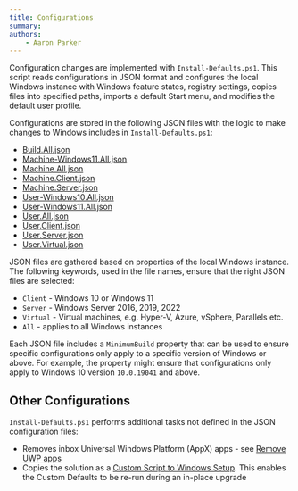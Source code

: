```yaml
---
title: Configurations
summary: 
authors:
    - Aaron Parker
---
```

Configuration changes are implemented with `Install-Defaults.ps1`. This script reads configurations in JSON format and configures the local Windows instance with Windows feature states, registry settings, copies files into specified paths, imports a default Start menu, and modifies the default user profile.

Configurations are stored in the following JSON files with the logic to make changes to Windows includes in `Install-Defaults.ps1`:

* [Build.All.json](https://github.com/aaronparker/image-customise/blob/main/src/Build.All.json)
* [Machine-Windows11.All.json](https://github.com/aaronparker/image-customise/blob/main/src/Machine-Windows11.All.json)
* [Machine.All.json](https://github.com/aaronparker/image-customise/blob/main/src/Machine.All.json)
* [Machine.Client.json](https://github.com/aaronparker/image-customise/blob/main/src/Machine.Client.json)
* [Machine.Server.json](https://github.com/aaronparker/image-customise/blob/main/src/Machine.Server.json)
* [User-Windows10.All.json](https://github.com/aaronparker/image-customise/blob/main/src/User-Windows10.All.json)
* [User-Windows11.All.json](https://github.com/aaronparker/image-customise/blob/main/src/User-Windows11.All.json)
* [User.All.json](https://github.com/aaronparker/image-customise/blob/main/src/User.All.json)
* [User.Client.json](https://github.com/aaronparker/image-customise/blob/main/src/User.Client.json)
* [User.Server.json](https://github.com/aaronparker/image-customise/blob/main/src/User.Machine.json)
* [User.Virtual.json](https://github.com/aaronparker/image-customise/blob/main/src/User.Virtual.json)

JSON files are gathered based on properties of the local Windows instance. The following keywords, used in the file names, ensure that the right JSON files are selected:

* `Client` - Windows 10 or Windows 11
* `Server` - Windows Server 2016, 2019, 2022
* `Virtual` - Virtual machines, e.g. Hyper-V, Azure, vSphere, Parallels etc.
* `All` - applies to all Windows instances

Each JSON file includes a `MinimumBuild` property that can be used to ensure specific configurations only apply to a specific version of Windows or above. For example, the property might ensure that configurations only apply to Windows 10 version `10.0.19041` and above.

## Other Configurations

`Install-Defaults.ps1` performs additional tasks not defined in the JSON configuration files:

* Removes inbox Universal Windows Platform (AppX) apps - see [Remove UWP apps](https://stealthpuppy.com/image-customise/appxapps/)
* Copies the solution as a [Custom Script to Windows Setup](https://learn.microsoft.com/en-us/windows-hardware/manufacture/desktop/add-a-custom-script-to-windows-setup). This enables the Custom Defaults to be re-run during an in-place upgrade
